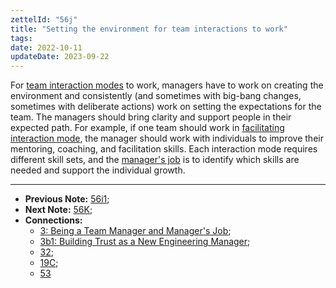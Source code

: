 ```yaml
---
zettelId: "56j"
title: "Setting the environment for team interactions to work"
tags:
date: 2022-10-11
updateDate: 2023-09-22
---
```


For [team interaction modes](/notes/56f/) to work, managers have to work on creating the environment and consistently (and sometimes with big-bang changes, sometimes with deliberate actions) work on setting the expectations for the team. The managers should bring clarity and support people in their expected path. For example, if one team should work in [facilitating interaction mode](/notes/56i1/), the manager should work with individuals to improve their mentoring, coaching, and facilitation skills. Each interaction mode requires different skill sets, and the [manager's job](/notes/3/) is to identify which skills are needed and support the individual growth.

---

- **Previous Note:** [56i1](/notes/56i1/);
- **Next Note:** [56K](/notes/56k/);
- **Connections:**
  - [3: Being a Team Manager and Manager's Job](/notes/3/);
  - [3b1: Building Trust as a New Engineering Manager](/notes/3b1/);
  - [32](/notes/32/);
  - [19C](/notes/19c/);
  - [53](/notes/53/)
